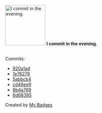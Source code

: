 <img src="https://my-badges.github.io/my-badges/evening-commits.png" alt="I commit in the evening." title="I commit in the evening." width="128">
<strong>I commit in the evening.</strong>
<br><br>

Commits:

- <a href="https://github.com/mmichie/dotfiles/commit/920a1ad0af1ffe06c06c15380a714de12b75d35c">920a1ad</a>
- <a href="https://github.com/mmichie/dotfiles/commit/1e7627844c39ce65ea65e083754ea8668a7c20fc">1e76278</a>
- <a href="https://github.com/mmichie/dotfiles/commit/5abbcb406fe5a34c405829b7cc7ae087c885d573">5abbcb4</a>
- <a href="https://github.com/mmichie/dotfiles/commit/cd46ee981b6fcc2c4f6b177b394b29a61c568d5e">cd46ee9</a>
- <a href="https://github.com/mmichie/dotfiles/commit/8b4a769a0a4943ff12cc3837563ae90bf1d304db">8b4a769</a>
- <a href="https://github.com/mmichie/dotfiles/commit/6d68395f2b59549ddf8236b9684876faa64c6383">6d68395</a>


Created by <a href="https://github.com/my-badges/my-badges">My Badges</a>